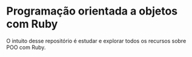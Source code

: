 # Programação orientada a objetos com Ruby

O intuito desse repositório é estudar e explorar todos os recursos sobre POO com Ruby.
